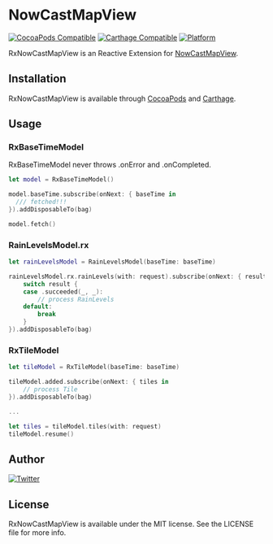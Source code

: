 # NowCastMapView

[![CocoaPods Compatible](https://img.shields.io/cocoapods/v/RxNowCastMapView.svg)](https://img.shields.io/cocoapods/v/RxNowCastMapView.svg)
[![Carthage Compatible](https://img.shields.io/badge/Carthage-compatible-4BC51D.svg?style=flat)](https://github.com/Carthage/Carthage)
[![Platform](https://img.shields.io/cocoapods/p/NowCastMapView.svg?style=flat)](http://cocoapods.org/pods/RxNowCastMapView)

RxNowCastMapView is an Reactive Extension for [NowCastMapView](https://github.com/notohiro/NowCastMapView).

## Installation

RxNowCastMapView is available through [CocoaPods](http://cocoapods.org) and [Carthage](https://github.com/Carthage/Carthage).

## Usage

### RxBaseTimeModel

RxBaseTimeModel never throws .onError and .onCompleted.

```Swift
let model = RxBaseTimeModel()

model.baseTime.subscribe(onNext: { baseTime in
  /// fetched!!!
}).addDisposableTo(bag)

model.fetch()
```

### RainLevelsModel.rx

```Swift
let rainLevelsModel = RainLevelsModel(baseTime: baseTime)

rainLevelsModel.rx.rainLevels(with: request).subscribe(onNext: { result in
	switch result {
	case .succeeded(_, _):
		// process RainLevels
	default:
		break
	}
}).addDisposableTo(bag)
```

### RxTileModel

```Swift
let tileModel = RxTileModel(baseTime: baseTime)

tileModel.added.subscribe(onNext: { tiles in
	// process Tile
}).addDisposableTo(bag)

...

let tiles = tileModel.tiles(with: request)
tileModel.resume()

```

## Author

[![Twitter](https://img.shields.io/badge/twitter-@notohiro-blue.svg?style=flat)](http://twitter.com/notohiro)

## License

RxNowCastMapView is available under the MIT license. See the LICENSE file for more info.

